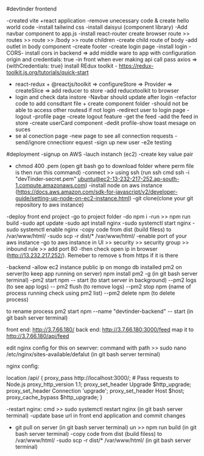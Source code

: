 #devtinder frontend


-created vite +react application
-remove unecessary code & create hello world code 
-install tailwind css
-install daisyui (component library)
-Add navbar component to app.js
-install react-router
create browser route >> routes >> route >> /body >> route children
-create child route of body
-add outlet in body component
-create footer
-create login page
-install login
-CORS- install cors in backend => add middle ware to app with configuration origin and credentials: true
-in front when ever making api call pass axios => {withCredentials: true}
install REdux toolkit - https://redux-toolkit.js.org/tutorials/quick-start   
- react-redux + @reactjs/toolkit => configureStore => Provider => createSlice => add reducer to store
-add reducxtoolkit to browser
- login and check data instore
-Navbar should update after login
-refactor code to add consdtant file + create component folder
-should not be able to access other routesd if not login
-redirect user to login page
-logout
-profile page
-create logout feature
-get the feed
-add the feed in store
-create userCard component
-dedit profile\-show toast mesage on suces
- se al conection page
-new page to see all connection requests
-send/ignore cnnectionr equest
-sign up new user
-e2e testing



#deployment
-signup on AWS
-lauch instanch (ec2)
-create key value pair
- chmod 400 <secret>.pem (open git bash go to download folder where perm file is then run this command)
-connect >> using ssh (run ssh cmd  ssh -i "devTinder-secret.pem" ubuntu@ec2-13-232-217-252.ap-south-1.compute.amazonaws.com)
-install node on aws instance (https://docs.aws.amazon.com/sdk-for-javascript/v2/developer-guide/setting-up-node-on-ec2-instance.html)
-git clone(clone your git repository to aws instance)


-deploy front end project 
-go to project folder
-do npm i
-run >> npm run build
-sudo apt update
-sudo apt install nginx
-sudo systemctl start nginx
-sudo systemctl enable nginx
-copy code from dist (build filess) to /var/www/html/
-sudo scp -r dist/* /var/www/html/
-enable port of your aws instance
-go to aws instance in UI >>  security >> security group >> inbound rule >> add port 80
-then check open ip in browser (http://13.232.217.252/). Remeber to remove s from https if it is there


-backend
-allow ec2 instance public ip on mongo db
installed pm2 on server(to keep app running on server)  npm install pm2 -g (in git bash server terminal)
-pm2 start npm -- start  (to start server in background)
--pm2 logs (to see app logs)
-- pm2 flush (to remove logs)
--pm2 stop npm (name of process running check using pm2 list)
--pm2 delete npm (to delete process)

to rename process
pm2 start npm --name "devtinder-backend" -- start (in git bash server terminal)


front end: http://3.7.66.180/
back end: http://3.7.66.180:3000/feed map it to http://3.7.66.180/api/feed

edit nginx config for this on sewrver: command with path >> sudo nano /etc/nginx/sites-available/defalut (in git bash server terminal)

nginx config:

location /api/ {
        proxy_pass http://localhost:3000/;  # Pass requests to Node.js
        proxy_http_version 1.1;
        proxy_set_header Upgrade $http_upgrade;
        proxy_set_header Connection 'upgrade';
        proxy_set_header Host $host;
        proxy_cache_bypass $http_upgrade;
    }


-restart nginx: cmd >> sudo systemctl restart nginx (in git bash server terminal)
-update base url in front end application and commit changes
- git pull on server (in git bash server terminal)
un >> npm run build (in git bash server terminal)
-copy code from dist (build filess) to /var/www/html/
-sudo scp -r dist/* /var/www/html/ (in git bash server terminal)




